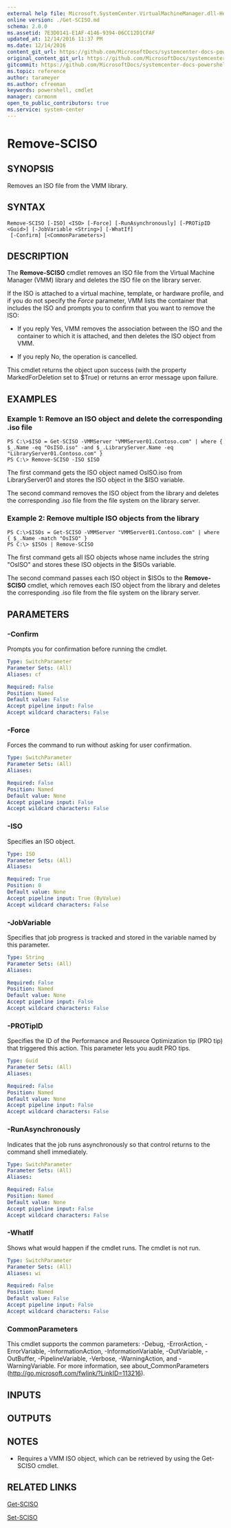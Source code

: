 ```yaml
---
external help file: Microsoft.SystemCenter.VirtualMachineManager.dll-Help.xml
online version: ./Get-SCISO.md
schema: 2.0.0
ms.assetid: 7E3D0141-E1AF-4146-9394-06CC12D1CFAF
updated_at: 12/14/2016 11:37 PM
ms.date: 12/14/2016
content_git_url: https://github.com/MicrosoftDocs/systemcenter-docs-powershell/blob/master/systemcenter-cmdlets/SystemCenter2016/VirtualMachineManager/v1/Remove-SCISO.md
original_content_git_url: https://github.com/MicrosoftDocs/systemcenter-docs-powershell/blob/master/systemcenter-cmdlets/SystemCenter2016/VirtualMachineManager/v1/Remove-SCISO.md
gitcommit: https://github.com/MicrosoftDocs/systemcenter-docs-powershell/blob/ddd0fefc9adaabb9394eb6c21b33370913d1830d/systemcenter-cmdlets/SystemCenter2016/VirtualMachineManager/v1/Remove-SCISO.md
ms.topic: reference
author: tarameyer
ms.author: cfreeman
keywords: powershell, cmdlet
manager: carmonm
open_to_public_contributors: true
ms.service: system-center
---
```


# Remove-SCISO

## SYNOPSIS
Removes an ISO file from the VMM library.

## SYNTAX

```
Remove-SCISO [-ISO] <ISO> [-Force] [-RunAsynchronously] [-PROTipID <Guid>] [-JobVariable <String>] [-WhatIf]
 [-Confirm] [<CommonParameters>]
```

## DESCRIPTION
The **Remove-SCISO** cmdlet removes an ISO file from the Virtual Machine Manager (VMM) library and deletes the ISO file on the library server.

If the ISO is attached to a virtual machine, template, or hardware profile, and if you do not specify the *Force* parameter, VMM lists the container that includes the ISO and prompts you to confirm that you want to remove the ISO: 



- If you reply Yes, VMM removes the association between the ISO and the container to which it is attached, and then deletes the ISO object from VMM. 


- If you reply No, the operation is cancelled.

This cmdlet returns the object upon success (with the property MarkedForDeletion set to $True) or returns an error message upon failure.

## EXAMPLES

### Example 1: Remove an ISO object and delete the corresponding .iso file
```
PS C:\>$ISO = Get-SCISO -VMMServer "VMMServer01.Contoso.com" | where { $_.Name -eq "OsISO.iso" -and $_.LibraryServer.Name -eq "LibraryServer01.Contoso.com" }
PS C:\> Remove-SCISO -ISO $ISO
```

The first command gets the ISO object named OsISO.iso from LibraryServer01 and stores the ISO object in the $ISO variable.

The second command removes the ISO object from the library and deletes the corresponding .iso file from the file system on the library server.

### Example 2: Remove multiple ISO objects from the library
```
PS C:\>$ISOs = Get-SCISO -VMMServer "VMMServer01.Contoso.com" | where { $_.Name -match "OsISO" }
PS C:\> $ISOs | Remove-SCISO
```

The first command gets all ISO objects whose name includes the string "OsISO" and stores these ISO objects in the $ISOs variable.

The second command passes each ISO object in $ISOs to the **Remove-SCISO** cmdlet, which removes each ISO object from the library and deletes the corresponding .iso file from the file system on the library server.

## PARAMETERS

### -Confirm
Prompts you for confirmation before running the cmdlet.

```yaml
Type: SwitchParameter
Parameter Sets: (All)
Aliases: cf

Required: False
Position: Named
Default value: False
Accept pipeline input: False
Accept wildcard characters: False
```

### -Force
Forces the command to run without asking for user confirmation.

```yaml
Type: SwitchParameter
Parameter Sets: (All)
Aliases: 

Required: False
Position: Named
Default value: None
Accept pipeline input: False
Accept wildcard characters: False
```

### -ISO
Specifies an ISO object.

```yaml
Type: ISO
Parameter Sets: (All)
Aliases: 

Required: True
Position: 0
Default value: None
Accept pipeline input: True (ByValue)
Accept wildcard characters: False
```

### -JobVariable
Specifies that job progress is tracked and stored in the variable named by this parameter.

```yaml
Type: String
Parameter Sets: (All)
Aliases: 

Required: False
Position: Named
Default value: None
Accept pipeline input: False
Accept wildcard characters: False
```

### -PROTipID
Specifies the ID of the Performance and Resource Optimization tip (PRO tip) that triggered this action.
This parameter lets you audit PRO tips.

```yaml
Type: Guid
Parameter Sets: (All)
Aliases: 

Required: False
Position: Named
Default value: None
Accept pipeline input: False
Accept wildcard characters: False
```

### -RunAsynchronously
Indicates that the job runs asynchronously so that control returns to the command shell immediately.

```yaml
Type: SwitchParameter
Parameter Sets: (All)
Aliases: 

Required: False
Position: Named
Default value: None
Accept pipeline input: False
Accept wildcard characters: False
```

### -WhatIf
Shows what would happen if the cmdlet runs.
The cmdlet is not run.

```yaml
Type: SwitchParameter
Parameter Sets: (All)
Aliases: wi

Required: False
Position: Named
Default value: False
Accept pipeline input: False
Accept wildcard characters: False
```

### CommonParameters
This cmdlet supports the common parameters: -Debug, -ErrorAction, -ErrorVariable, -InformationAction, -InformationVariable, -OutVariable, -OutBuffer, -PipelineVariable, -Verbose, -WarningAction, and -WarningVariable. For more information, see about_CommonParameters (http://go.microsoft.com/fwlink/?LinkID=113216).

## INPUTS

## OUTPUTS

## NOTES
* Requires a VMM ISO object, which can be retrieved by using the Get-SCISO cmdlet.

## RELATED LINKS

[Get-SCISO](xref:SystemCenter2016/VirtualMachineManager/v1/Get-SCISO.md)

[Set-SCISO](xref:SystemCenter2016/VirtualMachineManager/v1/Set-SCISO.md)


